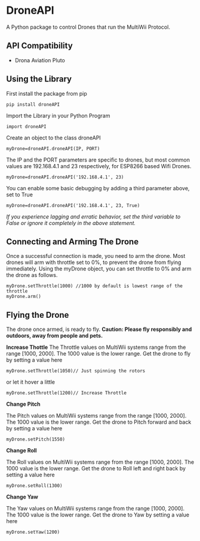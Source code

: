 # **DroneAPI**

A Python package to control Drones that run the MultiWii Protocol. 

## **API Compatibility**

 

 - Drona Aviation Pluto 


## **Using the Library**

First install the package from pip

    pip install droneAPI

Import the Library in your Python Program

    import droneAPI

Create an object to the class droneAPI

    myDrone=droneAPI.droneAPI(IP, PORT)
The IP and the PORT parameters are specific to drones, but most common values are 192.168.4.1 and 23 respectively, for ESP8266 based Wifi Drones.

    myDrone=droneAPI.droneAPI('192.168.4.1', 23)
You can enable some basic debugging by adding a third parameter above, set to True

    myDrone=droneAPI.droneAPI('192.168.4.1', 23, True)

*If you experience lagging and erratic behavior, set the third variable to False or ignore it completely in the above statement.*  

## **Connecting and Arming The Drone**

Once a successful connection is made, you need to arm the drone. Most drones will arm with throttle set to 0%, to prevent the drone from flying immediately. 
Using the myDrone object, you can set throttle to 0% and arm the drone as follows. 

    myDrone.setThrottle(1000) //1000 by default is lowest range of the throttle
    myDrone.arm()

## **Flying the Drone**
The drone once armed, is ready to fly. 
**Caution: Please fly responsibly and outdoors, away from people and pets.**

**Increase Thottle**
The Throttle values on MultiWii systems range from the range [1000, 2000]. The 1000 value is the lower range. 
Get the drone to fly by setting a value here

    myDrone.setThrottle(1050)// Just spinning the rotors
     
or let it hover a little

    myDrone.setThrottle(1200)// Increase Throttle

**Change Pitch**

The Pitch values on MultiWii systems range from the range [1000, 2000]. The 1000 value is the lower range. 
Get the drone to Pitch forward and back by setting a value here

    myDrone.setPitch(1550)
     


**Change Roll**

The Roll values on MultiWii systems range from the range [1000, 2000]. The 1000 value is the lower range. 
Get the drone to Roll left and right back by setting a value here

    myDrone.setRoll(1300)

**Change Yaw**

The Yaw values on MultiWii systems range from the range [1000, 2000]. The 1000 value is the lower range. 
Get the drone to Yaw by setting a value here

    myDrone.setYaw(1200) 